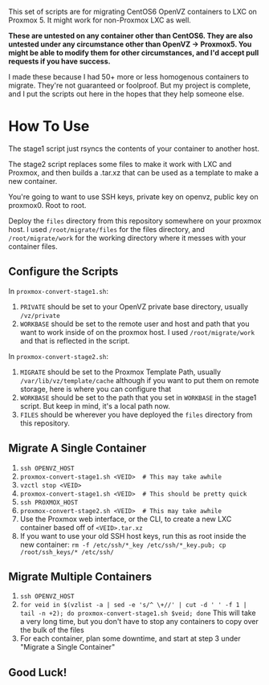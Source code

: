 This set of scripts are for migrating CentOS6 OpenVZ containers to
LXC on Proxmox 5.  It might work for non-Proxmox LXC as well.

**These are untested on any container other than CentOS6.  They
are also untested under any circumstance other than OpenVZ -> Proxmox5.
You might be able to modify them for other circumstances, and I'd accept
pull requests if you have success.**

I made these because I had 50+ more or less homogenous containers to migrate.
They're not guaranteed or foolproof.  But my project is complete, and I put
the scripts out here in the hopes that they help someone else.

# How To Use
The stage1 script just rsyncs the contents of your container to another host.

The stage2 script replaces some files to make it work with LXC and Proxmox,
and then builds a .tar.xz that can be used as a template to make a new
container.

You're going to want to use SSH keys, private key on openvz, public key on proxmox0.  Root to root.

Deploy the `files` directory from this repository somewhere on your proxmox
host.  I used `/root/migrate/files` for the files directory, and `/root/migrate/work`
for the working directory where it messes with your container files.

## Configure the Scripts
In `proxmox-convert-stage1.sh`:
1. `PRIVATE` should be set to your OpenVZ private base directory, usually `/vz/private`
2. `WORKBASE` should be set to the remote user and host and path that you want to
   work inside of on the proxmox host.  I used `/root/migrate/work` and that is
   reflected in the script.

In `proxmox-convert-stage2.sh`:
1. `MIGRATE` should be set to the Proxmox Template Path, usually `/var/lib/vz/template/cache`
   although if you want to put them on remote storage, here is where you can configure that
2. `WORKBASE` should be set to the path that you set in `WORKBASE` in the stage1 script.
   But keep in mind, it's a local path now.
3. `FILES` should be wherever you have deployed the `files` directory from this repository.

## Migrate A Single Container
1. `ssh OPENVZ_HOST`
2. `proxmox-convert-stage1.sh <VEID>  # This may take awhile`
3. `vzctl stop <VEID>`
4. `proxmox-convert-stage1.sh <VEID>  # This should be pretty quick`
5. `ssh PROXMOX_HOST`
6. `proxmox-convert-stage2.sh <VEID>  # This may take awhile`
7. Use the Proxmox web interface, or the CLI, to create a new LXC container
   based off of `<VEID>.tar.xz`
8. If you want to use your old SSH host keys, run this as root inside the new container:
   `rm -f /etc/ssh/*_key /etc/ssh/*_key.pub; cp /root/ssh_keys/* /etc/ssh/`

## Migrate Multiple Containers
1. `ssh OPENVZ_HOST`
2. `for veid in $(vzlist -a | sed -e 's/^ \+//' | cut -d ' ' -f 1 | tail -n +2); do proxmox-convert-stage1.sh $veid; done`
   This will take a very long time, but you don't have to stop any containers to copy over the bulk of the files
3. For each container, plan some downtime, and start at step 3 under "Migrate a Single Container"

## Good Luck!
